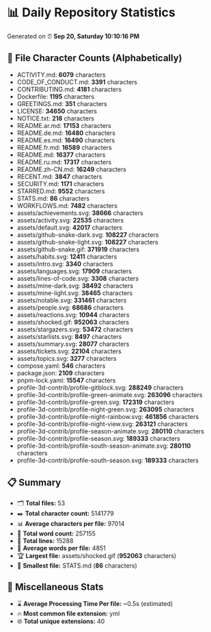 # 📊 Daily Repository Statistics
Generated on ⏰ **Sep 20, Saturday 10:10:16 PM**

## 📂 File Character Counts (Alphabetically)
- ACTIVITY.md: **6079** characters
- CODE_OF_CONDUCT.md: **3391** characters
- CONTRIBUTING.md: **4181** characters
- Dockerfile: **1195** characters
- GREETINGS.md: **351** characters
- LICENSE: **34650** characters
- NOTICE.txt: **218** characters
- README.ar.md: **17153** characters
- README.de.md: **16480** characters
- README.es.md: **16490** characters
- README.fr.md: **16589** characters
- README.md: **16377** characters
- README.ru.md: **17317** characters
- README.zh-CN.md: **16249** characters
- RECENT.md: **3847** characters
- SECURITY.md: **1171** characters
- STARRED.md: **9552** characters
- STATS.md: **86** characters
- WORKFLOWS.md: **7482** characters
- assets/achievements.svg: **38666** characters
- assets/activity.svg: **22535** characters
- assets/default.svg: **42017** characters
- assets/github-snake-dark.svg: **108227** characters
- assets/github-snake-light.svg: **108227** characters
- assets/github-snake.gif: **371919** characters
- assets/habits.svg: **12411** characters
- assets/intro.svg: **3340** characters
- assets/languages.svg: **17909** characters
- assets/lines-of-code.svg: **3308** characters
- assets/mine-dark.svg: **38492** characters
- assets/mine-light.svg: **38465** characters
- assets/notable.svg: **331461** characters
- assets/people.svg: **68686** characters
- assets/reactions.svg: **10944** characters
- assets/shocked.gif: **952063** characters
- assets/stargazers.svg: **53472** characters
- assets/starlists.svg: **8497** characters
- assets/summary.svg: **28077** characters
- assets/tickets.svg: **22104** characters
- assets/topics.svg: **3277** characters
- compose.yaml: **546** characters
- package.json: **2109** characters
- pnpm-lock.yaml: **15547** characters
- profile-3d-contrib/profile-gitblock.svg: **288249** characters
- profile-3d-contrib/profile-green-animate.svg: **263096** characters
- profile-3d-contrib/profile-green.svg: **172319** characters
- profile-3d-contrib/profile-night-green.svg: **263095** characters
- profile-3d-contrib/profile-night-rainbow.svg: **461856** characters
- profile-3d-contrib/profile-night-view.svg: **263121** characters
- profile-3d-contrib/profile-season-animate.svg: **280110** characters
- profile-3d-contrib/profile-season.svg: **189333** characters
- profile-3d-contrib/profile-south-season-animate.svg: **280110** characters
- profile-3d-contrib/profile-south-season.svg: **189333** characters

## 📋 Summary
- 🗂️ **Total files:** 53
- ✒️ **Total character count:** 5141779
- 📊 **Average characters per file:** 97014
- 📝 **Total word count:** 257155
- 🧾 **Total lines:** 15288
- 📐 **Average words per file:** 4851
- 🏆 **Largest file:** assets/shocked.gif (**952063** characters)
- 🥉 **Smallest file:** STATS.md (**86** characters)

## 🌟 Miscellaneous Stats
- ⌛ **Average Processing Time Per file:** ~0.5s (estimated)
- 🔥 **Most common file extension:** yml
- 🌐 **Total unique extensions:** 40

